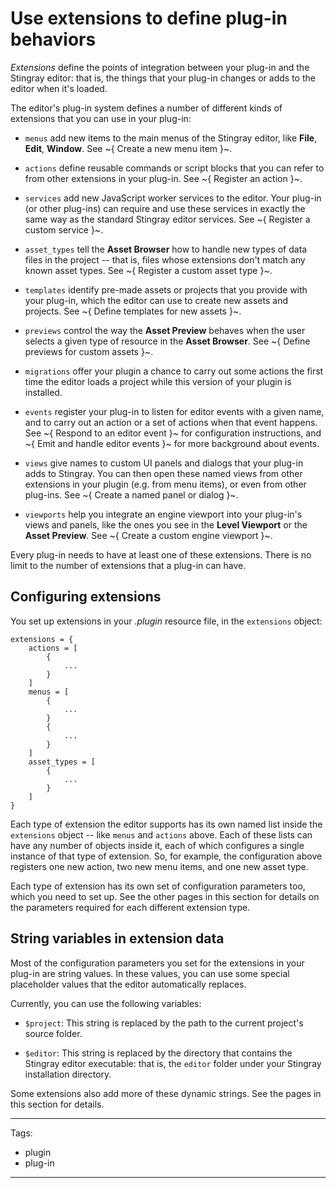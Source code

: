 # Use extensions to define plug-in behaviors

*Extensions* define the points of integration between your plug-in and the Stingray editor: that is, the things that your plug-in changes or adds to the editor when it's loaded.

The editor's plug-in system defines a number of different kinds of extensions that you can use in your plug-in:

-	`menus` add new items to the main menus of the Stingray editor, like **File**, **Edit**, **Window**. See ~{ Create a new menu item }~.

-	`actions` define reusable commands or script blocks that you can refer to from other extensions in your plug-in. See ~{ Register an action }~.

-	`services` add new JavaScript worker services to the editor. Your plug-in (or other plug-ins) can require and use these services in exactly the same way as the standard Stingray editor services. See ~{ Register a custom service }~.

-	`asset_types` tell the **Asset Browser** how to handle new types of data files in the project -- that is, files whose extensions don't match any known asset types. See ~{ Register a custom asset type }~.

-	`templates` identify pre-made assets or projects that you provide with your plug-in, which the editor can use to create new assets and projects. See ~{ Define templates for new assets }~.

-	`previews` control the way the **Asset Preview** behaves when the user selects a given type of resource in the **Asset Browser**. See ~{ Define previews for custom assets }~.

-	`migrations` offer your plugin a chance to carry out some actions the first time the editor loads a project while this version of your plugin is installed.

-	`events` register your plug-in to listen for editor events with a given name, and to carry out an action or a set of actions when that event happens. See ~{ Respond to an editor event }~ for configuration instructions, and ~{ Emit and handle editor events }~ for more background about events.

-	`views` give names to custom UI panels and dialogs that your plug-in adds to Stingray. You can then open these named views from other extensions in your plugin (e.g. from menu items), or even from other plug-ins. See ~{ Create a named panel or dialog }~.

-	`viewports` help you integrate an engine viewport into your plug-in's views and panels, like the ones you see in the **Level Viewport** or the **Asset Preview**. See ~{ Create a custom engine viewport }~.

Every plug-in needs to have at least one of these extensions. There is no limit to the number of extensions that a plug-in can have.

## Configuring extensions

You set up extensions in your *.plugin* resource file, in the `extensions` object:

~~~{sjson}
extensions = {
	actions = [
		{
			...
		}
	]
	menus = [
		{
			...
		}
		{
			...
		}
	]
	asset_types = [
		{
			...
		}
	]
}
~~~

Each type of extension the editor supports has its own named list inside the `extensions` object -- like `menus` and `actions` above. Each of these lists can have any number of objects inside it, each of which configures a single instance of that type of extension. So, for example, the configuration above registers one new action, two new menu items, and one new asset type.

Each type of extension has its own set of configuration parameters too, which you need to set up. See the other pages in this section for details on the parameters required for each different extension type.

## String variables in extension data

Most of the configuration parameters you set for the extensions in your plug-in are string values. In these values, you can use some special placeholder values that the editor automatically replaces.

Currently, you can use the following variables:

-	`$project`: This string is replaced by the path to the current project's source folder.

-	`$editor`: This string is replaced by the directory that contains the Stingray editor executable: that is, the `editor` folder under your Stingray installation directory.

Some extensions also add more of these dynamic strings. See the pages in this section for details.

---
Tags:
-	plugin
-	plug-in
---
